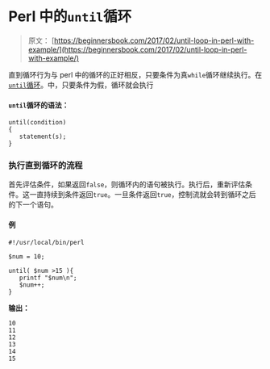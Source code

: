# Perl 中的`until`循环

> 原文： [https://beginnersbook.com/2017/02/until-loop-in-perl-with-example/](https://beginnersbook.com/2017/02/until-loop-in-perl-with-example/)

直到循环行为与 perl 中的循环的正好相反，只要条件为真`while`循环继续执行。在[`until`循环](https://beginnersbook.com/2017/02/while-loop-in-perl-with-example/)。中，只要条件为假，循环就会执行

#### `until`循环的语法：

```
until(condition)
{
   statement(s);
}
```

### 执行直到循环的流程

首先评估条件，如果返回`false`，则循环内的语句被执行。执行后，重新评估条件。这一直持续到条件返回`true`。一旦条件返回`true`，控制流就会转到循环之后的下一个语句。

#### 例

```
#!/usr/local/bin/perl

$num = 10;

until( $num >15 ){
   printf "$num\n";
   $num++;
}
```

**输出：**

```
10
11
12
13
14
15
```